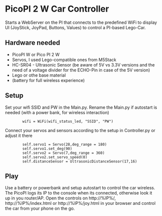 # PicoPI 2 W Car Controller

Starts a WebServer on the PI that connects to the predefined WiFi to display UI (JoyStick, JoyPad, Buttons, Values) to control a PI-based Lego-Car.

## Hardware needed
- PicoPI W or Pico PI 2 W
- Servos, I used Lego-compatible ones from M5Stack
- HC-SR04 - Ultrasonic Sensor (be aware of 5V vs 3.3V versions and the need of a voltage divider for the ECHO-Pin in case of the 5V version)
- Lego or othe base material
- (battery for full wireless experience)

## Setup
Set your wifi SSID and PW in the Main.py. Rename the Main.py if autostart is needed (with a power bank, for wireless interaction)
```
        wifi = WiFi(wifi_status_led, "SSID", "PW")
```

Connect your servos and sensors according to the setup in Controller.py or adjust it there
```
        self.servo1 = Servo(28,deg_range = 180)
        self.servo1.set_deg(90)
        self.servo2 = Servo(7,deg_range = 360)
        self.servo2.set_servo_speed(0)
        self.distanceSensor = UltrasonicDistanceSensor(17,16)
```

## Play
Use a battery or powerbank and setup autostart to control the car wireless.
The PicoPI logs its IP to the console when its connected, otherwise look it up in you router/AP.
Open the controls on http://%IP%/, http://%IP%/index.html or http://%IP%/joy.html in your browser and control the car from your phone on the go.